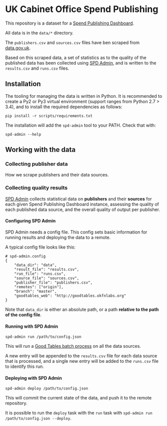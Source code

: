 # UK Cabinet Office Spend Publishing

This repository is a dataset for a [Spend Publishing Dashboard](https://github.com/okfn/spend-publishing-dashboard).

All data is in the `data/*` directory.

The `publishers.csv` and `sources.csv` files have ben scraped from
[data.gov.uk](http://data.gov.uk).

Based on this scraped data, a set of statistics as to the quality of the published
data has been collected using [SPD Admin](https://github.com/okfn/spd-admin), and
is written to the `results.csv` and `runs.csv` files.

## Installation

The tooling for managing the data is written in Python. It is recommended to create a
Py2 or Py3 virtual environment (support ranges from Python 2.7 > 3.4), and to install
the required dependencies as follows:

```
pip install -r scripts/requirements.txt
```

The installation will add the `spd-admin` tool to your PATH. Check that with:

```
spd-admin --help
```

## Working with the data

### Collecting publisher data

How we scrape publishers and their data sources.

### Collecting quality results

[SPD Admin](https://github.com/okfn/spd-admin) collects statistical data on
**publishers** and their **sources** for each given Spend Publishing Dashboard
instance, assessing the quality of each published data source, and the overall
quality of output per publisher.

#### Configuring SPD Admin

SPD Admin needs a config file. This config sets basic information for running results
and deploying the data to a remote.

A typical config file looks like this:

```
# spd-admin.config
{
    "data_dir": "data",
    "result_file": "results.csv",
    "run_file": "runs.csv",
    "source_file": "sources.csv",
    "publisher_file": "publishers.csv",
    "remotes": ["origin"],
    "branch": "master",
    "goodtables_web": "http://goodtables.okfnlabs.org"
}
```

Note that `data_dir` is either an absolute path, or a path **relative to the path of the config file**.

#### Running with SPD Admin

```
spd-admin run /path/to/config.json
```

This will run a [Good Tables batch process](http://goodtables.readthedocs.org/en/latest/batch.html)
on all the data sources.

A new entry will be appended to the `results.csv` file for each data source
that is processed, and a single new entry will be added to the `runs.csv`
file to identify this run.

#### Deploying with SPD Admin

```
spd-admin deploy /path/to/config.json
```

This will commit the current state of the data, and push it to the remote repository.

It is possible to run the `deploy` task with the `run` task with
`spd-admin run /path/to/config.json --deploy`. 
